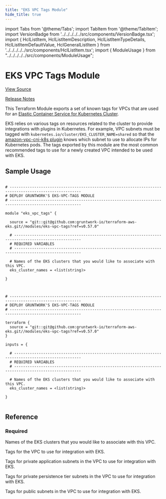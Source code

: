 ```yaml
---
title: "EKS VPC Tags Module"
hide_title: true
---
```


import Tabs from '@theme/Tabs';
import TabItem from '@theme/TabItem';
import VersionBadge from '../../../../../src/components/VersionBadge.tsx';
import { HclListItem, HclListItemDescription, HclListItemTypeDetails, HclListItemDefaultValue, HclGeneralListItem } from '../../../../../src/components/HclListItem.tsx';
import { ModuleUsage } from "../../../../../src/components/ModuleUsage";

<VersionBadge repoTitle="Amazon EKS" version="0.57.0" lastModifiedVersion="0.53.0"/>

# EKS VPC Tags Module

<a href="https://github.com/gruntwork-io/terraform-aws-eks/tree/master/modules/eks-vpc-tags" className="link-button" title="View the source code for this module in GitHub.">View Source</a>

<a href="https://github.com/gruntwork-io/terraform-aws-eks/releases/tag/v0.53.0" className="link-button" title="Release notes for only versions which impacted this module.">Release Notes</a>

This Terraform Module exports a set of known tags for VPCs that are used for an [Elastic Container Service for
Kubernetes Cluster](https://docs.aws.amazon.com/eks/latest/userguide/clusters.html).

EKS relies on various tags on resources related to the cluster to provide integrations with plugins in Kubernetes. For
example, VPC subnets must be tagged with `kubernetes.io/cluster/EKS_CLUSTER_NAME=shared` so that the [amazon-vpc-cni-k8s
plugin](https://github.com/aws/amazon-vpc-cni-k8s) knows which subnet to use to allocate IPs for Kubernetes pods. The
tags exported by this module are the most common recommended tags to use for a newly created VPC intended to be used
with EKS.

## Sample Usage

<Tabs>
<TabItem value="terraform" label="Terraform" default>

```hcl title="main.tf"

# ------------------------------------------------------------------------------------------------------
# DEPLOY GRUNTWORK'S EKS-VPC-TAGS MODULE
# ------------------------------------------------------------------------------------------------------

module "eks_vpc_tags" {

  source = "git::git@github.com:gruntwork-io/terraform-aws-eks.git//modules/eks-vpc-tags?ref=v0.57.0"

  # ----------------------------------------------------------------------------------------------------
  # REQUIRED VARIABLES
  # ----------------------------------------------------------------------------------------------------

  # Names of the EKS clusters that you would like to associate with this VPC.
  eks_cluster_names = <list(string)>

}


```

</TabItem>
<TabItem value="terragrunt" label="Terragrunt" default>

```hcl title="terragrunt.hcl"

# ------------------------------------------------------------------------------------------------------
# DEPLOY GRUNTWORK'S EKS-VPC-TAGS MODULE
# ------------------------------------------------------------------------------------------------------

terraform {
  source = "git::git@github.com:gruntwork-io/terraform-aws-eks.git//modules/eks-vpc-tags?ref=v0.57.0"
}

inputs = {

  # ----------------------------------------------------------------------------------------------------
  # REQUIRED VARIABLES
  # ----------------------------------------------------------------------------------------------------

  # Names of the EKS clusters that you would like to associate with this VPC.
  eks_cluster_names = <list(string)>

}


```

</TabItem>
</Tabs>




## Reference

<Tabs>
<TabItem value="inputs" label="Inputs" default>

### Required

<HclListItem name="eks_cluster_names" requirement="required" type="list(string)">
<HclListItemDescription>

Names of the EKS clusters that you would like to associate with this VPC.

</HclListItemDescription>
</HclListItem>

</TabItem>
<TabItem value="outputs" label="Outputs">

<HclListItem name="vpc_eks_tags">
<HclListItemDescription>

Tags for the VPC to use for integration with EKS.

</HclListItemDescription>
</HclListItem>

<HclListItem name="vpc_private_app_subnet_eks_tags">
<HclListItemDescription>

Tags for private application subnets in the VPC to use for integration with EKS.

</HclListItemDescription>
</HclListItem>

<HclListItem name="vpc_private_persistence_subnet_eks_tags">
<HclListItemDescription>

Tags for private persistence tier subnets in the VPC to use for integration with EKS.

</HclListItemDescription>
</HclListItem>

<HclListItem name="vpc_public_subnet_eks_tags">
<HclListItemDescription>

Tags for public subnets in the VPC to use for integration with EKS.

</HclListItemDescription>
</HclListItem>

</TabItem>
</Tabs>


<!-- ##DOCS-SOURCER-START
{
  "originalSources": [
    "https://github.com/gruntwork-io/terraform-aws-eks/tree/master/modules/eks-vpc-tags/readme.md",
    "https://github.com/gruntwork-io/terraform-aws-eks/tree/master/modules/eks-vpc-tags/variables.tf",
    "https://github.com/gruntwork-io/terraform-aws-eks/tree/master/modules/eks-vpc-tags/outputs.tf"
  ],
  "sourcePlugin": "module-catalog-api",
  "hash": "867f0b6f33417493831facc282cff938"
}
##DOCS-SOURCER-END -->
